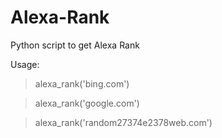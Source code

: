 # Alexa-Rank
Python script to get Alexa Rank

Usage:
> alexa_rank('bing.com')

> alexa_rank('google.com')

> alexa_rank('random27374e2378web.com')
